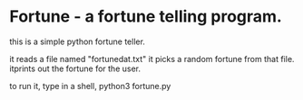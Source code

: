 # Fortune - a fortune telling program.

this is a simple python fortune teller.

it reads a file named "fortunedat.txt"
it picks a random fortune from that file.
itprints out the fortune for the user.

to run it, type in a shell,
python3 fortune.py

